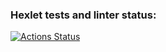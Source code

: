 ### Hexlet tests and linter status:
[![Actions Status](https://github.com/djokptz84/python-oop-project-101/actions/workflows/hexlet-check.yml/badge.svg)](https://github.com/djokptz84/python-oop-project-101/actions)